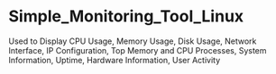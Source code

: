 # Simple_Monitoring_Tool_Linux
Used to Display CPU Usage, Memory Usage, Disk Usage, Network Interface, IP Configuration, Top Memory and CPU Processes, System Information, Uptime, Hardware Information, User Activity
